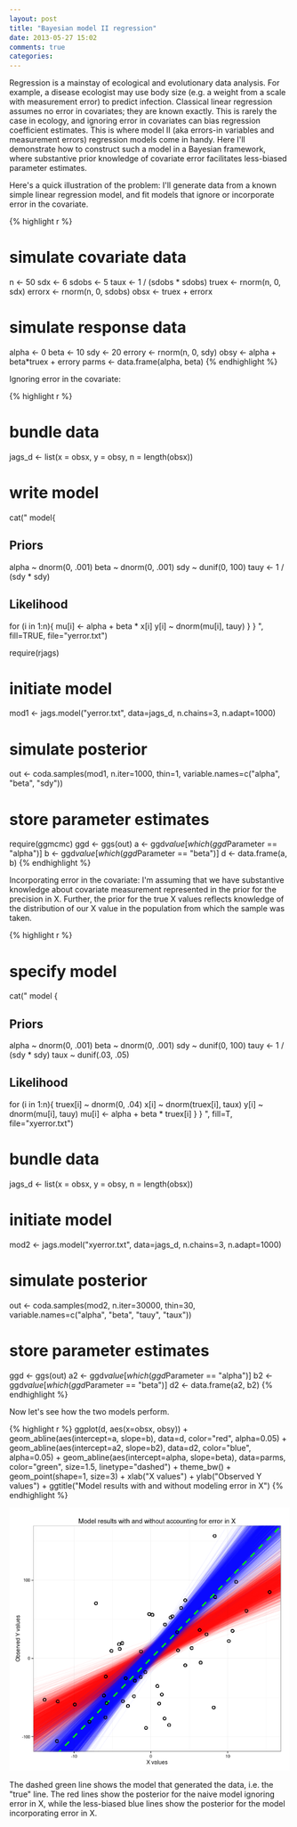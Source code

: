 ```yaml
---
layout: post
title: "Bayesian model II regression"
date: 2013-05-27 15:02
comments: true
categories:
---
```


Regression is a mainstay of ecological and evolutionary data analysis. For example, a disease ecologist may use body size (e.g. a weight from a scale with measurement error) to predict infection. Classical linear regression assumes no error in covariates; they are known exactly. This is rarely the case in ecology, and ignoring error in covariates can bias regression coefficient estimates. This is where model II (aka errors-in variables and measurement errors) regression models come in handy. Here I'll demonstrate how to construct such a model in a Bayesian framework, where substantive prior knowledge of covariate error facilitates less-biased parameter estimates.

Here's a quick illustration of the problem: I'll generate data from a known simple linear regression model, and fit models that ignore or incorporate error in the covariate.

{% highlight r %}
# simulate covariate data
n <- 50
sdx <- 6
sdobs <- 5
taux <- 1 / (sdobs * sdobs)
truex <- rnorm(n, 0, sdx)
errorx <- rnorm(n, 0, sdobs)
obsx <- truex + errorx

# simulate response data
alpha <- 0
beta <- 10
sdy <- 20
errory <- rnorm(n, 0, sdy)
obsy <- alpha + beta*truex + errory
parms <- data.frame(alpha, beta)
{% endhighlight %}

Ignoring error in the covariate:

{% highlight r %}
# bundle data
jags_d <- list(x = obsx, y = obsy, n = length(obsx))

# write model
cat("
    model{
## Priors
alpha ~ dnorm(0, .001)
beta ~ dnorm(0, .001)
sdy ~ dunif(0, 100)
tauy <- 1 / (sdy * sdy)

## Likelihood
  for (i in 1:n){
    mu[i] <- alpha + beta * x[i]
    y[i] ~ dnorm(mu[i], tauy)
  }
}
",
    fill=TRUE, file="yerror.txt")

require(rjags)
# initiate model
mod1 <- jags.model("yerror.txt", data=jags_d,
                   n.chains=3, n.adapt=1000)

# simulate posterior
out <- coda.samples(mod1, n.iter=1000, thin=1,
                    variable.names=c("alpha", "beta", "sdy"))

# store parameter estimates
require(ggmcmc)
ggd <- ggs(out)
a <- ggd$value[which(ggd$Parameter == "alpha")]
b <- ggd$value[which(ggd$Parameter == "beta")]
d <- data.frame(a, b)
{% endhighlight %}

Incorporating error in the covariate: I'm assuming that we have substantive knowledge about covariate measurement represented in the prior for the precision in X. Further, the prior for the true X values reflects  knowledge of the distribution of our X value in the population from which the sample was taken.

{% highlight r %}
# specify model
cat("
    model {
## Priors
alpha ~ dnorm(0, .001)
beta ~ dnorm(0, .001)
sdy ~ dunif(0, 100)
tauy <- 1 / (sdy * sdy)
taux ~ dunif(.03, .05)

## Likelihood
  for (i in 1:n){
    truex[i] ~ dnorm(0, .04)
    x[i] ~ dnorm(truex[i], taux)
    y[i] ~ dnorm(mu[i], tauy)
    mu[i] <- alpha + beta * truex[i]
  }
}
    ", fill=T, file="xyerror.txt")

# bundle data
jags_d <- list(x = obsx, y = obsy, n = length(obsx))

# initiate model
mod2 <- jags.model("xyerror.txt", data=jags_d,
                   n.chains=3, n.adapt=1000)

# simulate posterior
out <- coda.samples(mod2, n.iter=30000, thin=30,
                    variable.names=c("alpha", "beta", "tauy", "taux"))
# store parameter estimates
ggd <- ggs(out)
a2 <- ggd$value[which(ggd$Parameter == "alpha")]
b2 <- ggd$value[which(ggd$Parameter == "beta")]
d2 <- data.frame(a2, b2)
{% endhighlight %}

Now let's see how the two models perform.

{% highlight r %}
ggplot(d, aes(x=obsx, obsy)) +
  geom_abline(aes(intercept=a, slope=b), data=d, color="red", alpha=0.05) +
  geom_abline(aes(intercept=a2, slope=b2), data=d2, color="blue", alpha=0.05) +
  geom_abline(aes(intercept=alpha, slope=beta),
              data=parms, color="green", size=1.5, linetype="dashed") +
  theme_bw() +
  geom_point(shape=1, size=3) +
  xlab("X values") + ylab("Observed Y values") +
  ggtitle("Model results with and without modeling error in X")
{% endhighlight %}

![](/images/ex2.png)

The dashed green line shows the model that generated the data, i.e. the "true" line. The red lines show the posterior for the naive model ignoring error in X, while the less-biased blue lines show the posterior for the model incorporating error in X.
